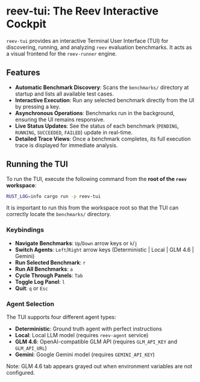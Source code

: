 # reev-tui: The Reev Interactive Cockpit

`reev-tui` provides an interactive Terminal User Interface (TUI) for discovering, running, and analyzing `reev` evaluation benchmarks. It acts as a visual frontend for the `reev-runner` engine.

## Features

-   **Automatic Benchmark Discovery**: Scans the `benchmarks/` directory at startup and lists all available test cases.
-   **Interactive Execution**: Run any selected benchmark directly from the UI by pressing a key.
-   **Asynchronous Operations**: Benchmarks run in the background, ensuring the UI remains responsive.
-   **Live Status Updates**: See the status of each benchmark (`PENDING`, `RUNNING`, `SUCCEEDED`, `FAILED`) update in real-time.
-   **Detailed Trace Views**: Once a benchmark completes, its full execution trace is displayed for immediate analysis.

## Running the TUI

To run the TUI, execute the following command from the **root of the `reev` workspace**:

```sh
RUST_LOG=info cargo run -p reev-tui
```

It is important to run this from the workspace root so that the TUI can correctly locate the `benchmarks/` directory.

### Keybindings

-   **Navigate Benchmarks**: `Up`/`Down` arrow keys or `k`/`j`
-   **Switch Agents**: `Left`/`Right` arrow keys (Deterministic | Local | GLM 4.6 | Gemini)
-   **Run Selected Benchmark**: `r`
-   **Run All Benchmarks**: `a`
-   **Cycle Through Panels**: `Tab`
-   **Toggle Log Panel**: `l`
-   **Quit**: `q` or `Esc`

### Agent Selection

The TUI supports four different agent types:
- **Deterministic**: Ground truth agent with perfect instructions
- **Local**: Local LLM model (requires `reev-agent` service)
- **GLM 4.6**: OpenAI-compatible GLM API (requires `GLM_API_KEY` and `GLM_API_URL`)
- **Gemini**: Google Gemini model (requires `GEMINI_API_KEY`)

Note: GLM 4.6 tab appears grayed out when environment variables are not configured.
